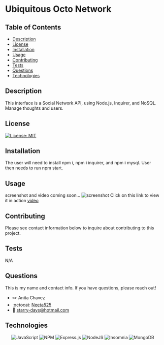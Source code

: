 # Ubiquitous Octo Network


## Table of Contents
- [Description](#description)
- [License](#license)
- [Installation](#installation)
- [Usage](#usage)
- [Contributing](#contributing)
- [Tests](#test)
- [Questions](#questions)
- [Technologies](#technologies)

## Description
This interface is a Social Network API, using Node.js, Inquirer, and NoSQL. Manage thoughts and users.

## License
[![License: MIT](https://img.shields.io/badge/License-MIT-yellow.svg)](https://opensource.org/licenses/MIT)


## Installation
The user will need to install npm i, npm i inquirer, and npm i mysql. User then needs to run npm start.

## Usage
screenshot and video coming soon...
![screenshot]()
Click on this link to view it in action
[video]()

## Contributing
Please see contact information below to inquire about contributing to this project.

## Tests
N/A

## Questions
This is my name and contact info. If you have questions, please reach out!
- :pencil2: Anita Chavez 
- :octocat: [Neeta525](https://github.com/Neeta525)
- :email: starry-days@hotmail.com

## Technologies

<div align="center">

![JavaScript](https://img.shields.io/badge/javascript-%23323330.svg?style=for-the-badge&logo=javascript&logoColor=%23F7DF1E)
![NPM](https://img.shields.io/badge/NPM-%23000000.svg?style=for-the-badge&logo=npm&logoColor=white)
![Express.js](https://img.shields.io/badge/express.js-%23404d59.svg?style=for-the-badge&logo=express&logoColor=%2361DAFB)
![NodeJS](https://img.shields.io/badge/node.js-6DA55F?style=for-the-badge&logo=node.js&logoColor=white)
![Insomnia](https://img.shields.io/badge/Insomnia-black?style=for-the-badge&logo=insomnia&logoColor=5849BE)
![MongoDB](https://img.shields.io/badge/MongoDB-%234ea94b.svg?style=for-the-badge&logo=mongodb&logoColor=white)

</div>